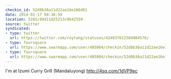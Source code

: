 ```yaml
---
checkin_id: 52d8b36a11d22ae16e166d61
date: 2014-01-17 04:36:59
location: 5281c99d11d25213c9642559
source: twitter
syndicated:
- type: twitter
  url: https://twitter.com/roytang/statuses/424037612584984576/
- type: foursquare
  url: https://www.swarmapp.com/user/405004/checkin/52d8b36a11d22ae16e166d61?s=7XC2fPY-sngFKPfmocNCcEWDNEk&ref=tw
- type: foursquare
  url: https://www.swarmapp.com/user/405004/checkin/52d8b36a11d22ae16e166d61?s=7XC2fPY-sngFKPfmocNCcEWDNEk&ref=tw
---
```


I'm at Izumi Curry Grill (Mandaluyong) http://4sq.com/1dVP9ec